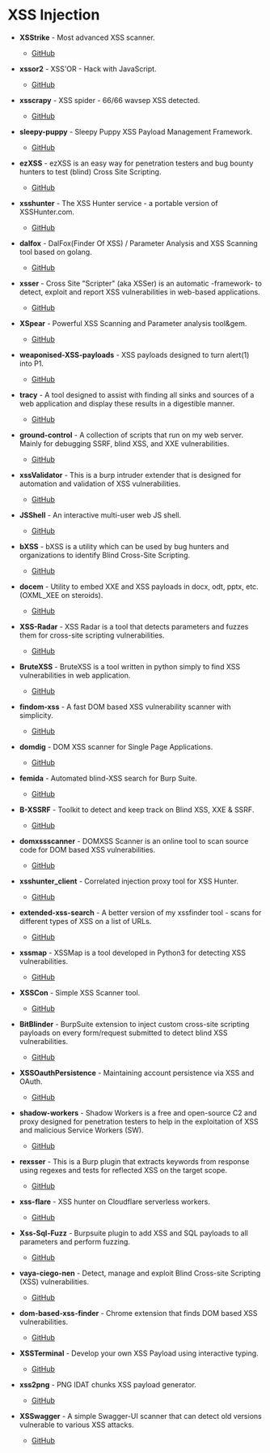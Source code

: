 # XSS Injection

- **XSStrike** - Most advanced XSS scanner.
  - [GitHub](https://github.com/s0md3v/XSStrike)

- **xssor2** - XSS'OR - Hack with JavaScript.
  - [GitHub](https://github.com/evilcos/xssor2)

- **xsscrapy** - XSS spider - 66/66 wavsep XSS detected.
  - [GitHub](https://github.com/DanMcInerney/xsscrapy)

- **sleepy-puppy** - Sleepy Puppy XSS Payload Management Framework.
  - [GitHub](https://github.com/Netflix-Skunkworks/sleepy-puppy)

- **ezXSS** - ezXSS is an easy way for penetration testers and bug bounty hunters to test (blind) Cross Site Scripting.
  - [GitHub](https://github.com/ssl/ezXSS)

- **xsshunter** - The XSS Hunter service - a portable version of XSSHunter.com.
  - [GitHub](https://github.com/mandatoryprogrammer/xsshunter)

- **dalfox** - DalFox(Finder Of XSS) / Parameter Analysis and XSS Scanning tool based on golang.
  - [GitHub](https://github.com/hahwul/dalfox)

- **xsser** - Cross Site "Scripter" (aka XSSer) is an automatic -framework- to detect, exploit and report XSS vulnerabilities in web-based applications.
  - [GitHub](https://github.com/epsylon/xsser)

- **XSpear** - Powerful XSS Scanning and Parameter analysis tool&gem.
  - [GitHub](https://github.com/hahwul/XSpear)

- **weaponised-XSS-payloads** - XSS payloads designed to turn alert(1) into P1.
  - [GitHub](https://github.com/hakluke/weaponised-XSS-payloads)

- **tracy** - A tool designed to assist with finding all sinks and sources of a web application and display these results in a digestible manner.
  - [GitHub](https://github.com/nccgroup/tracy)

- **ground-control** - A collection of scripts that run on my web server. Mainly for debugging SSRF, blind XSS, and XXE vulnerabilities.
  - [GitHub](https://github.com/jobertabma/ground-control)

- **xssValidator** - This is a burp intruder extender that is designed for automation and validation of XSS vulnerabilities.
  - [GitHub](https://github.com/nVisium/xssValidator)

- **JSShell** - An interactive multi-user web JS shell.
  - [GitHub](https://github.com/Den1al/JSShell)

- **bXSS** - bXSS is a utility which can be used by bug hunters and organizations to identify Blind Cross-Site Scripting.
  - [GitHub](https://github.com/LewisArdern/bXSS)

- **docem** - Utility to embed XXE and XSS payloads in docx, odt, pptx, etc. (OXML_XEE on steroids).
  - [GitHub](https://github.com/whitel1st/docem)

- **XSS-Radar** - XSS Radar is a tool that detects parameters and fuzzes them for cross-site scripting vulnerabilities.
  - [GitHub](https://github.com/bugbountyforum/XSS-Radar)

- **BruteXSS** - BruteXSS is a tool written in python simply to find XSS vulnerabilities in web application.
  - [GitHub](https://github.com/rajeshmajumdar/BruteXSS)

- **findom-xss** - A fast DOM based XSS vulnerability scanner with simplicity.
  - [GitHub](https://github.com/dwisiswant0/findom-xss)

- **domdig** - DOM XSS scanner for Single Page Applications.
  - [GitHub](https://github.com/fcavallarin/domdig)

- **femida** - Automated blind-XSS search for Burp Suite.
  - [GitHub](https://github.com/wish-i-was/femida)

- **B-XSSRF** - Toolkit to detect and keep track on Blind XSS, XXE & SSRF.
  - [GitHub](https://github.com/SpiderMate/B-XSSRF)

- **domxssscanner** - DOMXSS Scanner is an online tool to scan source code for DOM based XSS vulnerabilities.
  - [GitHub](https://github.com/yaph/domxssscanner)

- **xsshunter_client** - Correlated injection proxy tool for XSS Hunter.
  - [GitHub](https://github.com/mandatoryprogrammer/xsshunter_client)

- **extended-xss-search** - A better version of my xssfinder tool - scans for different types of XSS on a list of URLs.
  - [GitHub](https://github.com/Damian89/extended-xss-search)

- **xssmap** - XSSMap is a tool developed in Python3 for detecting XSS vulnerabilities.
  - [GitHub](https://github.com/Jewel591/xssmap)

- **XSSCon** - Simple XSS Scanner tool.
  - [GitHub](https://github.com/menkrep1337/XSSCon)

- **BitBlinder** - BurpSuite extension to inject custom cross-site scripting payloads on every form/request submitted to detect blind XSS vulnerabilities.
  - [GitHub](https://github.com/BitTheByte/BitBlinder)

- **XSSOauthPersistence** - Maintaining account persistence via XSS and OAuth.
  - [GitHub](https://github.com/dxa4481/XSSOauthPersistence)

- **shadow-workers** - Shadow Workers is a free and open-source C2 and proxy designed for penetration testers to help in the exploitation of XSS and malicious Service Workers (SW).
  - [GitHub](https://github.com/shadow-workers/shadow-workers)

- **rexsser** - This is a Burp plugin that extracts keywords from response using regexes and tests for reflected XSS on the target scope.
  - [GitHub](https://github.com/profmoriarity/rexsser)

- **xss-flare** - XSS hunter on Cloudflare serverless workers.
  - [GitHub](https://github.com/EgeBalci/xss-flare)

- **Xss-Sql-Fuzz** - Burpsuite plugin to add XSS and SQL payloads to all parameters and perform fuzzing.
  - [GitHub](https://github.com/jiangsir404/Xss-Sql-Fuzz)

- **vaya-ciego-nen** - Detect, manage and exploit Blind Cross-site Scripting (XSS) vulnerabilities.
  - [GitHub](https://github.com/hipotermia/vaya-ciego-nen)

- **dom-based-xss-finder** - Chrome extension that finds DOM based XSS vulnerabilities.
  - [GitHub](https://github.com/AsaiKen/dom-based-xss-finder)

- **XSSTerminal** - Develop your own XSS Payload using interactive typing.
  - [GitHub](https://github.com/machinexa2/XSSTerminal)

- **xss2png** - PNG IDAT chunks XSS payload generator.
  - [GitHub](https://github.com/vavkamil/xss2png)

- **XSSwagger** - A simple Swagger-UI scanner that can detect old versions vulnerable to various XSS attacks.
  - [GitHub](https://github.com/vavkamil/XSSwagger)
